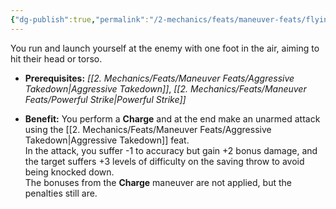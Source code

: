 ```yaml
---
{"dg-publish":true,"permalink":"/2-mechanics/feats/maneuver-feats/flying-kick/"}
---
```


You run and launch yourself at the enemy with one foot in the air, aiming to hit their head or torso.

- **Prerequisites:** _[[2. Mechanics/Feats/Maneuver Feats/Aggressive Takedown\|Aggressive Takedown]]_, _[[2. Mechanics/Feats/Maneuver Feats/Powerful Strike\|Powerful Strike]]_
    
- **Benefit:** You perform a **Charge** and at the end make an unarmed attack using the [[2. Mechanics/Feats/Maneuver Feats/Aggressive Takedown\|Aggressive Takedown]] feat.  
    In the attack, you suffer -1 to accuracy but gain +2 bonus damage, and the target suffers +3 levels of difficulty on the saving throw to avoid being knocked down.  
    The bonuses from the **Charge** maneuver are not applied, but the penalties still are.